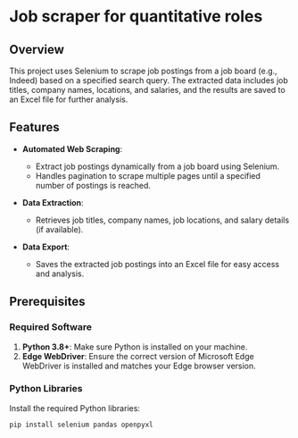 # Job scraper for quantitative roles

## Overview

This project uses Selenium to scrape job postings from a job board (e.g., Indeed) based on a specified search query. The extracted data includes job titles, company names, locations, and salaries, and the results are saved to an Excel file for further analysis.

## Features

- **Automated Web Scraping**:
  - Extract job postings dynamically from a job board using Selenium.
  - Handles pagination to scrape multiple pages until a specified number of postings is reached.

- **Data Extraction**:
  - Retrieves job titles, company names, job locations, and salary details (if available).

- **Data Export**:
  - Saves the extracted job postings into an Excel file for easy access and analysis.

## Prerequisites

### Required Software
1. **Python 3.8+**: Make sure Python is installed on your machine.
2. **Edge WebDriver**: Ensure the correct version of Microsoft Edge WebDriver is installed and matches your Edge browser version.

### Python Libraries
Install the required Python libraries:
```bash
pip install selenium pandas openpyxl
